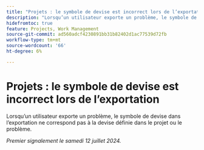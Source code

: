 ```yaml
---
title: "Projets : le symbole de devise est incorrect lors de l’exportation"
description: "Lorsqu’un utilisateur exporte un problème, le symbole de devise dans l’exportation ne correspond pas à la devise définie dans le projet ou au problème."
hidefromtoc: true
feature: Projects, Work Management
source-git-commit: ad560adcf4230891bb31b82402d1ac77539d72fb
workflow-type: tm+mt
source-wordcount: '66'
ht-degree: 6%

---
```



# Projets : le symbole de devise est incorrect lors de l’exportation

Lorsqu’un utilisateur exporte un problème, le symbole de devise dans l’exportation ne correspond pas à la devise définie dans le projet ou le problème.

_Premier signalement le samedi 12 juillet 2024._
